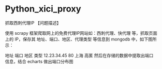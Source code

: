 # Python_xici_proxy
抓取西刺代理IP
【问题描述】

使用 scrapy 框架爬取网上的免费代理IP网站如：西刺代理、快代理 等，抓取页面上的 IP，保存其 地址、端口、地区、代理类型 等信息到 mongodb 中，如下图所示：

地址	端口	地区	类型
12.23.34.45	80	上海	高匿
然后在存储的数据中提取出端口信息，结合 echarts 做出端口分布图

 
